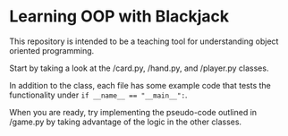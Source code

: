 # Learning OOP with Blackjack

This repository is intended to be a teaching tool for understanding object oriented programming. 

Start by taking a look at the /card.py, /hand.py, and /player.py classes. 

In addition to the class, each file has some example code that tests the functionality under `if __name__ == "__main__":`. 

When you are ready, try implementing the pseudo-code outlined in /game.py by taking advantage of the logic in the other classes. 
